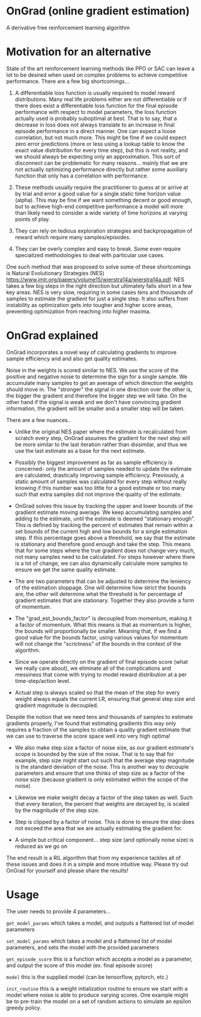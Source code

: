 # OnGrad (online gradient estimation)
A derivative free reinforcement learning algorithm

# Motivation for an alternative

State of the art reinforcement learning methods like PPO or SAC can leave a lot to be desired when used on complex problems to achieve competitive performance. There are a few big shortcomings...

1) A differentiable loss function is usually required to model reward distributions. Many real life problems either are not differentiable or if there does exist a differentiable loss function for the final episode performance with respect to model parameters, the loss function actually used is probably suboptimal at best. That is to say, that a decrease in loss does not always translate to an increase in final episode performance in a direct manner. One can expect a loose correlation, but not much more. This might be fine if we could expect zero error predictions (more or less using a lookup table to know the exact value distribution for every time step), but this is not reality, and we should always be expecting only an approximation. This sort of disconnect can be problematic for many reasons... mainly that we are not actually optimizing performance directly but rather some auxiliary function that only has a correlation with performance.

2) These methods usually require the practitioner to guess at or arrive at by trial and error a good value for a single static time horizon value (alpha). This may be fine if we want something decent or good enough, but to achieve high-end competitive performance a model will more than likely need to consider a wide variety of time horizons at varying points of play.

3) They can rely on tedious exploration strategies and backpropagation of reward which require many samples/episodes.

4) They can be overly complex and easy to break. Some even require specialized methodologies to deal with particular use cases.

One such method that was proposed to solve some of these shortcomings is Natural Evolutionary Strategies (NES) https://www.jmlr.org/papers/volume15/wierstra14a/wierstra14a.pdf. NES takes a few big steps in the right direction but ultimately falls short in a few key areas. NES is very slow, requiring in some cases tens and thousands of samples to estimate the gradient for just a single step. It also suffers from instability as optimization gets into tougher and higher score areas, preventing optimization from reaching into higher maxima.

# OnGrad explained

OnGrad incorporates a novel way of calculating gradients to improve sample efficiency and and also get quality estimates.

Noise in the weights is scored similar to NES. We use the score of the positive and negative noise to determine the sign for a single sample. We accumulate many samples to get an average of which direction the weights should move in. The "stronger" the signal in one direction over the other is, the bigger the gradient and therefore the bigger step we will take. On the other hand if the signal is weak and we don't have convincing gradient information, the gradient will be smaller and a smaller step will be taken.

There are a few nuances..

* Unlike the original NES paper where the estimate is recalculated from scratch every step, OnGrad assumes the gradient for the next step will be more similar to the last iteration rather than dissimilar, and thus we use the last estimate as a base for the next estimate.

* Possibly the biggest improvement as far as sample efficiency is concerned- only the amount of samples needed to update the estimate are calculated, drastically improving sample efficiency. Previously, a static amount of samples was calculated for every step without really knowing if this number was too little for a good estimate or too many such that extra samples did not improve the quality of the estimate.

* OnGrad solves this issue by tracking the upper and lower bounds of the gradient estimate moving average. We keep accumulating samples and adding to the estimate, until the estimate is deemed “stationary enough”. This is defined by tracking the percent of estimates that remain within a set bounds of the current high and low bounds for a single estimation step. If this percentage goes above a threshold, we say that the estimate is stationary and therefore good enough and take the step. This means that for some steps where the true gradient does not change very much, not many samples need to be calculated. For steps however where there is a lot of change, we can also dynamically calculate more samples to ensure we get the same quality estimate.

* The are two parameters that can be adjusted to determine the leniency of the estimation stoppage. One will determine how strict the bounds are, the other will determine what the threshold is for percentage of gradient estimates that are stationary. Together they also provide a form of momentum.

* The "grad_est_bounds_factor" is decoupled from momentum, making it a factor of momentum. What this means is that as momentum is higher, the bounds will proportionally be smaller. Meaning that, if we find a good value for the bounds factor, using various values for momentum will not change the "scrictness" of the bounds in the context of the algorithm.

* Since we operate directly on the gradient of final episode score (what we really care about), we eliminate all of the complications and messiness that come with trying to model reward distribution at a per time-step/action level.

* Actual step is always scaled so that the mean of the step for every weight always equals the current LR, ensuring that general step size and gradient magnitude is decoupled.
 
Despite the notion that we need tens and thousands of samples to estimate gradients properly, I've found that estimating gradients this way only requires a fraction of the samples to obtain a quality gradient estimate that we can use to traverse the score space well into very high optima!

* We also make step size a factor of noise size, as our gradient estimate's scope is bounded by the size of the noise. That is to say that for example, step size might start out such that the average step magnitude is the standard deviation of the noise. This is another way to decouple parameters and ensure that one thinks of step size as a factor of the noise size (because gradient is only estimated within the scope of the noise)

* Likewise we make weight decay a factor of the step taken as well. Such that every iteration, the percent that weights are decayed by, is scaled by the magnitude of the step size.

* Step is clipped by a factor of noise. This is done to ensure the step does not exceed the area that we are actually estimating the gradient for.

* A simple but critical component… step size (and optionally noise size) is reduced as we go on

The end result is a RIL algorithm that from my experience tackles all of these issues and does it in a simple and more intuitive way. Please try out OnGrad for yourself and please share the results!

# Usage

The user needs to provide 4 parameters...

```get_model_params``` which takes a model, and outputs a flattened list of model parameters

```set_model_params``` which takes a model and a flattened list of model parameters, and sets the model with the provided parameters

```get_episode_score``` this is a function which accepts a model as a parameter, and output the score of this model (ex. final episode score)

```model``` this is the supplied model (can be tensorflow, pytorch, etc.)

```init_routine``` this is a weight intialization routine to ensure we start with a model where noise is able to produce varying scores. One example might be to pre-train the model on a set of random actions to simulate an epsilon greedy policy.



